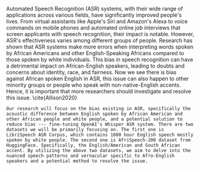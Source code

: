 Automated Speech Recognition (ASR) systems, with their wide range of applications across various fields, have significantly improved people's lives. From virtual assistants like Apple's Siri and Amazon's Alexa to voice commands on mobile phones and automated online job interviews that screen applicants with speech recognition, their impact is notable. However, ASR's effectiveness varies among different groups of people. Research has shown that ASR systems make more errors when interpreting words spoken by African Americans and other English-Speaking Africans compared to those spoken by white individuals. This bias in speech recognition can have a detrimental impact on African-English speakers, leading to doubts and concerns about identity, race, and fairness. Now we see there is bias against African spoken English in ASR, this issue can also happen to other minority groups or people who speak with non-native-English accents. Hence, it is important that more researchers should investigate and resolve this issue. \cite{Allison2020}

    Our research will focus on the bias existing in ASR, specifically the acoustic difference between English spoken by African American and other African people and white people, and a potential solution to reduce bias --- fine-tuning OpenAI's Whisper ASR system. There are two datasets we will be primarily focusing on. The first one is LibriSpeech ASR Corpus, which contains 1000 hour English speech mostly spoken by white people. The second one is AfriSpeech-200 dataset from HuggingFace. Specifically, the English/American and South African accent. By utilizing the above two datasets, we aim to delve into the nuanced speech patterns and vernacular specific to Afro-English speakers and a potential method to resolve the issue.
